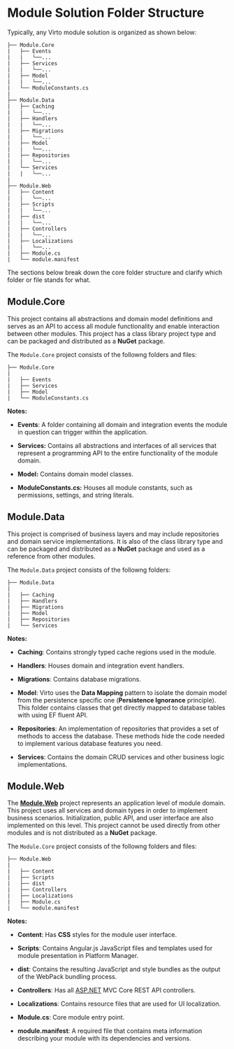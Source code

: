 ﻿# Module Solution Folder Structure

Typically, any Virto module solution is organized as shown below:

```
├── Module.Core
|	├── Events
|	|	└──...
|	├── Services
|	|	└──...
|	├── Model
|	|	└──...
|	└── ModuleConstants.cs
|
├── Module.Data
|	├── Caching
|	|	└──...
|	├── Handlers
|	|	└──...
|	├── Migrations
|	|	└──...
|	├── Model
|	|	└──...
|	├── Repositories
|	|	└──...
|	└── Services
|	|	└──...
|
├── Module.Web
|	├── Content
|	|	└──...
|	├── Scripts
|	|	└──...
|	├── dist
|	|	└──...
|	├── Controllers
|	|	└──...
|	├── Localizations
|	|	└──...
|	├── Module.cs
|	└── module.manifest
```

The sections below break down the core folder structure and clarify which folder or file stands for what.

## Module.Core
This project contains all abstractions and domain model definitions and serves as an API to access all module functionality and enable interaction between other modules. This project has a class library project type and can be packaged and distributed as a **NuGet** package.

The `Module.Core` project consists of the followng folders and files:

```
├── Module.Core
|
|	├── Events
|	├── Services
|	├── Model
|	└── ModuleConstants.cs
```

**Notes:**

* **Events**: A folder containing all domain and integration events the module in question can trigger within the application.

* **Services:** Contains all abstractions and interfaces of all services that represent a programming API to the entire functionality of the module domain.

* **Model:** Contains domain model classes.

* **ModuleConstants.cs:** Houses all module constants, such as permissions, settings, and string literals.

## Module.Data
This project is comprised of business layers and may include repositories and domain service implementations. It is also of the class library type and can be packaged and distributed as a **NuGet** package and used as a reference from other modules.

The `Module.Data` project consists of the followng folders:

```
├── Module.Data
|
|	├── Caching
|	├── Handlers
|	├── Migrations
|	├── Model
|	├── Repositories
|	└── Services
```

**Notes:**

* **Caching**: Contains strongly typed cache regions used in the module.
    
* **Handlers**: Houses domain and integration event handlers.
    
* **Migrations**: Contains database migrations.
    
* **Model**: Virto uses the **Data Mapping** pattern to isolate the domain model from the persistence specific one (**Persistence Ignorance** principle). This folder contains classes that get directly mapped to database tables with using EF fluent API.
    
* **Repositories**: An implementation of repositories that provides a set of methods to access the database. These methods hide the code needed to implement various database features you need.
    
* **Services**: Contains the domain CRUD services and other business logic implementations.

## Module.Web

The [**Module.Web**](http://module.web/) project represents an application level of module domain. This project uses all services and domain types in order to implement business scenarios. Initialization, public API, and user interface are also implemented on this level. This project cannot be used directly from other modules and is not distributed as a **NuGet** package.

The `Module.Core` project consists of the followng folders and files:

```
├── Module.Web
|
|	├── Content
|	├── Scripts
|	├── dist
|	├── Controllers
|	├── Localizations
|	├── Module.cs
|	└── module.manifest
```

**Notes:**

* **Content**: Has **CSS** styles for the module user interface.
    
* **Scripts**: Contains Angular.js JavaScript files and templates used for module presentation in Platform Manager.
    
* **dist**: Contains the resulting JavaScript and style bundles as the output of the WebPack bundling process.
    
* **Controllers**: Has all [ASP.NET](http://asp.net/) MVC Core REST API controllers.
    
* **Localizations**: Contains resource files that are used for UI localization.
    
* **Module.cs**: Core module entry point.
    
* **module.manifest**: A required file that contains meta information describing your module with its dependencies and versions.
